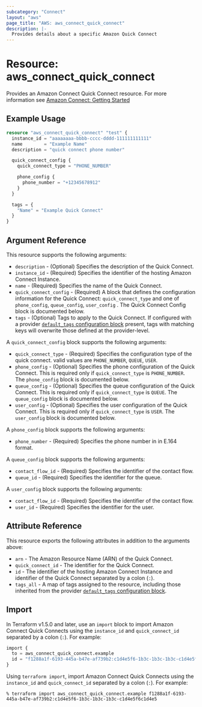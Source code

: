 ```yaml
---
subcategory: "Connect"
layout: "aws"
page_title: "AWS: aws_connect_quick_connect"
description: |-
  Provides details about a specific Amazon Quick Connect
---
```


# Resource: aws_connect_quick_connect

Provides an Amazon Connect Quick Connect resource. For more information see
[Amazon Connect: Getting Started](https://docs.aws.amazon.com/connect/latest/adminguide/amazon-connect-get-started.html)

## Example Usage

```terraform
resource "aws_connect_quick_connect" "test" {
  instance_id = "aaaaaaaa-bbbb-cccc-dddd-111111111111"
  name        = "Example Name"
  description = "quick connect phone number"

  quick_connect_config {
    quick_connect_type = "PHONE_NUMBER"

    phone_config {
      phone_number = "+12345678912"
    }
  }

  tags = {
    "Name" = "Example Quick Connect"
  }
}
```

## Argument Reference

This resource supports the following arguments:

* `description` - (Optional) Specifies the description of the Quick Connect.
* `instance_id` - (Required) Specifies the identifier of the hosting Amazon Connect Instance.
* `name` - (Required) Specifies the name of the Quick Connect.
* `quick_connect_config` - (Required) A block that defines the configuration information for the Quick Connect: `quick_connect_type` and one of `phone_config`, `queue_config`, `user_config` . The Quick Connect Config block is documented below.
* `tags` - (Optional) Tags to apply to the Quick Connect. If configured with a provider [`default_tags` configuration block](https://registry.terraform.io/providers/hashicorp/aws/latest/docs#default_tags-configuration-block) present, tags with matching keys will overwrite those defined at the provider-level.

A `quick_connect_config` block supports the following arguments:

* `quick_connect_type` - (Required) Specifies the configuration type of the quick connect. valid values are `PHONE_NUMBER`, `QUEUE`, `USER`.
* `phone_config` - (Optional) Specifies the phone configuration of the Quick Connect. This is required only if `quick_connect_type` is `PHONE_NUMBER`. The `phone_config` block is documented below.
* `queue_config` - (Optional) Specifies the queue configuration of the Quick Connect. This is required only if `quick_connect_type` is `QUEUE`. The `queue_config` block is documented below.
* `user_config` - (Optional) Specifies the user configuration of the Quick Connect. This is required only if `quick_connect_type` is `USER`. The `user_config` block is documented below.

A `phone_config` block supports the following arguments:

* `phone_number` - (Required) Specifies the phone number in in E.164 format.

A `queue_config` block supports the following arguments:

* `contact_flow_id` - (Required) Specifies the identifier of the contact flow.
* `queue_id` - (Required) Specifies the identifier for the queue.

A `user_config` block supports the following arguments:

* `contact_flow_id` - (Required) Specifies the identifier of the contact flow.
* `user_id` - (Required) Specifies the identifier for the user.

## Attribute Reference

This resource exports the following attributes in addition to the arguments above:

* `arn` - The Amazon Resource Name (ARN) of the Quick Connect.
* `quick_connect_id` - The identifier for the Quick Connect.
* `id` - The identifier of the hosting Amazon Connect Instance and identifier of the Quick Connect separated by a colon (`:`).
* `tags_all` - A map of tags assigned to the resource, including those inherited from the provider [`default_tags` configuration block](https://registry.terraform.io/providers/hashicorp/aws/latest/docs#default_tags-configuration-block).

## Import

In Terraform v1.5.0 and later, use an `import` block to import Amazon Connect Quick Connects using the `instance_id` and `quick_connect_id` separated by a colon (`:`). For example:

```terraform
import {
  to = aws_connect_quick_connect.example
  id = "f1288a1f-6193-445a-b47e-af739b2:c1d4e5f6-1b3c-1b3c-1b3c-c1d4e5f6c1d4e5"
}
```

Using `terraform import`, import Amazon Connect Quick Connects using the `instance_id` and `quick_connect_id` separated by a colon (`:`). For example:

```console
% terraform import aws_connect_quick_connect.example f1288a1f-6193-445a-b47e-af739b2:c1d4e5f6-1b3c-1b3c-1b3c-c1d4e5f6c1d4e5
```
